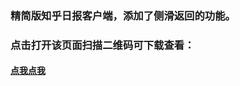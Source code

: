 ### 精简版知乎日报客户端，添加了侧滑返回的功能。

### 点击打开该页面扫描二维码可下载查看：
#### [点我点我](https://fir.im/9ahm?release_id=595ef626548b7a1dc50001e6)